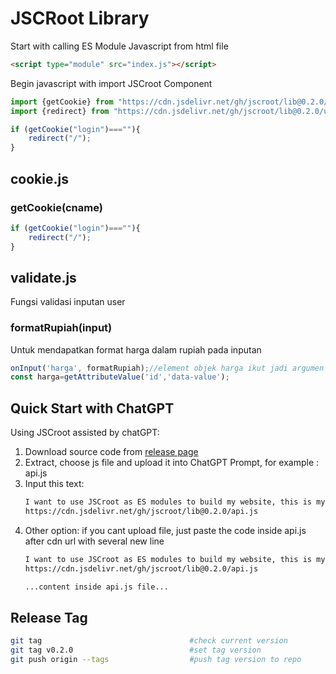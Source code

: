 # JSCRoot Library

Start with calling ES Module Javascript from html file
```html
<script type="module" src="index.js"></script>
```
Begin javascript with import JSCroot Component
```js
import {getCookie} from "https://cdn.jsdelivr.net/gh/jscroot/lib@0.2.0/cookie.js";
import {redirect} from "https://cdn.jsdelivr.net/gh/jscroot/lib@0.2.0/url.js";

if (getCookie("login")===""){
    redirect("/");
}
```

## cookie.js

### getCookie(cname)
```js
if (getCookie("login")===""){
    redirect("/");
}
```

## validate.js

Fungsi validasi inputan user

###  formatRupiah(input)
Untuk mendapatkan format harga dalam rupiah pada inputan
```js
onInput('harga', formatRupiah);//element objek harga ikut jadi argumen fungsi formatrupiah
const harga=getAttributeValue('id','data-value');
```

## Quick Start with ChatGPT

Using JSCroot assisted by chatGPT:
1. Download source code from [release page](https://github.com/jscroot/lib/releases)
2. Extract, choose js file and upload it into ChatGPT Prompt, for example : api.js
3. Input this text:
   ```txt
   I want to use JSCroot as ES modules to build my website, this is my library file from:
   https://cdn.jsdelivr.net/gh/jscroot/lib@0.2.0/api.js
   ```
4. Other option: if you cant upload file, just paste the code inside api.js after cdn url with several new line
   ```txt
   I want to use JSCroot as ES modules to build my website, this is my library file from:
   https://cdn.jsdelivr.net/gh/jscroot/lib@0.2.0/api.js

   ...content inside api.js file...
   ```

## Release Tag
```sh
git tag                                 #check current version
git tag v0.2.0                          #set tag version
git push origin --tags                  #push tag version to repo
```